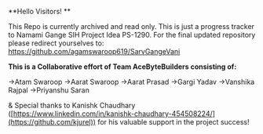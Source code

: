 **Hello Visitors! **

This Repo is currently archived and read only. This is just a progress tracker to Namami Gange SIH Project Idea PS-1290.
For the final updated repository please redirect yourselves to: https://github.com/agamswaroop619/SarvGangeVani

**This is a Collaborative effort of Team AceByteBuilders consisting of:**

->Atam Swaroop
->Aarat Swaroop
->Aarat Prasad
->Gargi Yadav
->Vanshika Rajpal
->Priyanshu Saran

& Special thanks to Kanishk Chaudhary ([https://www.linkedin.com/in/kanishk-chaudhary-454508224/](https://github.com/kjurel)) for his valuable support in the project success! 
